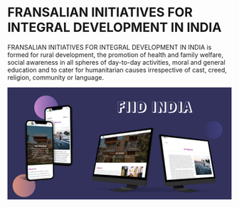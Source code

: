 # FRANSALIAN INITIATIVES FOR INTEGRAL DEVELOPMENT IN INDIA

FRANSALIAN INITIATIVES FOR INTEGRAL DEVELOPMENT IN INDIA is
formed for rural development, the promotion of health and family welfare, social
awareness in all spheres of day-to-day activities, moral and general education and to cater
for humanitarian causes irrespective of cast, creed, religion, community or language.

![alt text](./fiid-india.png)
